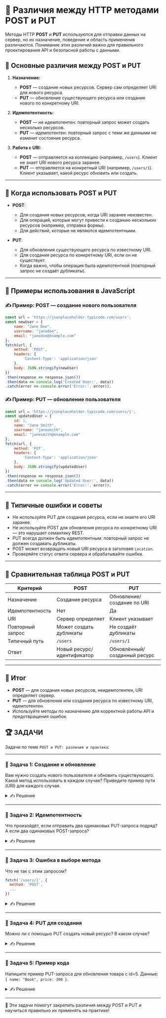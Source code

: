 # 📌 Различия между HTTP методами POST и PUT

Методы HTTP **POST** и **PUT** используются для отправки данных на сервер, но их назначение, поведение и область применения различаются. Понимание этих различий важно для правильного проектирования API и безопасной работы с данными.

## 🔹 Основные различия между POST и PUT

1. **Назначение:**
   - **POST** — создание новых ресурсов. Сервер сам определяет URI для нового ресурса.
   - **PUT** — обновление существующего ресурса или создание нового по конкретному URI.

2. **Идемпотентность:**
   - **POST** — не идемпотентен: повторный запрос может создать несколько ресурсов.
   - **PUT** — идемпотентен: повторный запрос с теми же данными не изменит состояние ресурса.

3. **Работа с URI:**
   - **POST** — отправляется на коллекцию (например, `/users`). Клиент не знает URI нового ресурса заранее.
   - **PUT** — отправляется на конкретный URI (например, `/users/1`). Клиент указывает, какой ресурс обновить или создать.

---

## 🔹 Когда использовать POST и PUT

- **POST**:
  - Для создания новых ресурсов, когда URI заранее неизвестен.
  - Для операций, которые могут привести к созданию нескольких ресурсов (например, отправка формы).
  - Для действий, которые не являются идемпотентными.

- **PUT**:
  - Для обновления существующего ресурса по известному URI.
  - Для создания ресурса по конкретному URI, если он не существует.
  - Когда важно, чтобы операция была идемпотентной (повторный запрос не создаёт дубликаты).

---

## 🔹 Примеры использования в JavaScript

### ✍ Пример: POST — создание нового пользователя
```javascript
const url = 'https://jsonplaceholder.typicode.com/users';
const newUser = {
    name: "Jane Doe",
    username: "janedoe",
    email: "janedoe@example.com"
};
fetch(url, {
    method: 'POST',
    headers: {
        'Content-Type': 'application/json'
    },
    body: JSON.stringify(newUser)
})
.then(response => response.json())
.then(data => console.log('Created User:', data))
.catch(error => console.error('Error:', error));
```

### ✍ Пример: PUT — обновление пользователя
```javascript
const url = 'https://jsonplaceholder.typicode.com/users/1';
const updatedUser = {
    id: 1,
    name: "Jane Smith",
    username: "janesmith",
    email: "janesmith@example.com"
};
fetch(url, {
    method: 'PUT',
    headers: {
        'Content-Type': 'application/json'
    },
    body: JSON.stringify(updatedUser)
})
.then(response => response.json())
.then(data => console.log('Updated User:', data))
.catch(error => console.error('Error:', error));
```

---

## 🔹 Типичные ошибки и советы

- Не используйте PUT для создания ресурса, если не знаете его URI заранее.
- Не используйте POST для обновления ресурса по конкретному URI — это нарушает семантику REST.
- PUT всегда должен быть идемпотентным: повторный запрос не должен создавать дубликаты.
- POST может возвращать новый URI ресурса в заголовке `Location`.
- Проверяйте статус ответа сервера и обрабатывайте ошибки.

---

## 📌 Сравнительная таблица POST и PUT

| Критерий         | POST                                   | PUT                                   |
|------------------|----------------------------------------|---------------------------------------|
| Назначение       | Создание ресурса                       | Обновление/создание по URI            |
| Идемпотентность  | Нет                                    | Да                                    |
| URI              | Сервер определяет                      | Клиент указывает                      |
| Повторный запрос | Может создать дубликаты                | Не создаёт дубликаты                  |
| Типичный путь    | `/users`                               | `/users/1`                            |
| Ответ            | Новый ресурс/идентификатор             | Обновлённый/созданный ресурс          |

---

## 🎯 Итог

- **POST** — для создания новых ресурсов, неидемпотентен, URI определяет сервер.
- **PUT** — для обновления или создания ресурса по известному URI, идемпотентен.
- Используйте методы по назначению для корректной работы API и предотвращения ошибок.

## 🏆 ЗАДАЧИ

Задачи по теме `POST и PUT: различия и практика`:

---

### 📌 Задача 1: Создание и обновление
Вам нужно создать нового пользователя и обновить существующего. Какой метод использовать в каждом случае? Приведите пример пути (URI) для каждого случая.
<details>
<summary>✍ Решение</summary>

**Создание:**
- Метод: POST
- URI: `/users`

**Обновление:**
- Метод: PUT
- URI: `/users/1`

</details>

---

### 📌 Задача 2: Идемпотентность
Что произойдёт, если отправить два одинаковых PUT-запроса подряд? А если два одинаковых POST-запроса?
<details>
<summary>✍ Решение</summary>

- **PUT:** Повторный запрос не изменит состояние ресурса (идемпотентен).
- **POST:** Может создать два разных ресурса (не идемпотентен).

</details>

---

### 📌 Задача 3: Ошибка в выборе метода
Что не так с этим запросом?
```javascript
fetch('/users/1', {
  method: 'POST',
  ...
})
```
<details>
<summary>✍ Решение</summary>

POST не должен использоваться для обновления ресурса по конкретному URI. Для этого нужен PUT.

</details>

---

### 📌 Задача 4: PUT для создания
Можно ли с помощью PUT создать новый ресурс? В каком случае?
<details>
<summary>✍ Решение</summary>

Да, если отправить PUT-запрос на URI, где ресурс ещё не существует, сервер может создать его по этому URI.

</details>

---

### 📌 Задача 5: Пример кода
Напишите пример PUT-запроса для обновления товара с id=5. Данные: `{ name: "Book", price: 300 }`.
<details>
<summary>✍ Решение</summary>

```javascript
fetch('/products/5', {
  method: 'PUT',
  headers: {
    'Content-Type': 'application/json'
  },
  body: JSON.stringify({ name: "Book", price: 300 })
})
  .then(res => res.json())
  .then(data => console.log(data));
```

</details>

---

🎉 Эти задачи помогут закрепить различия между POST и PUT и научиться правильно их применять на практике! 